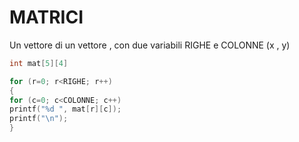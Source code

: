 # MATRICI

Un vettore di un vettore , con due variabili RIGHE e COLONNE (x , y)

```C
int mat[5][4]

for (r=0; r<RIGHE; r++)
{
for (c=0; c<COLONNE; c++)
printf("%d ", mat[r][c]);
printf("\n");
}
```
